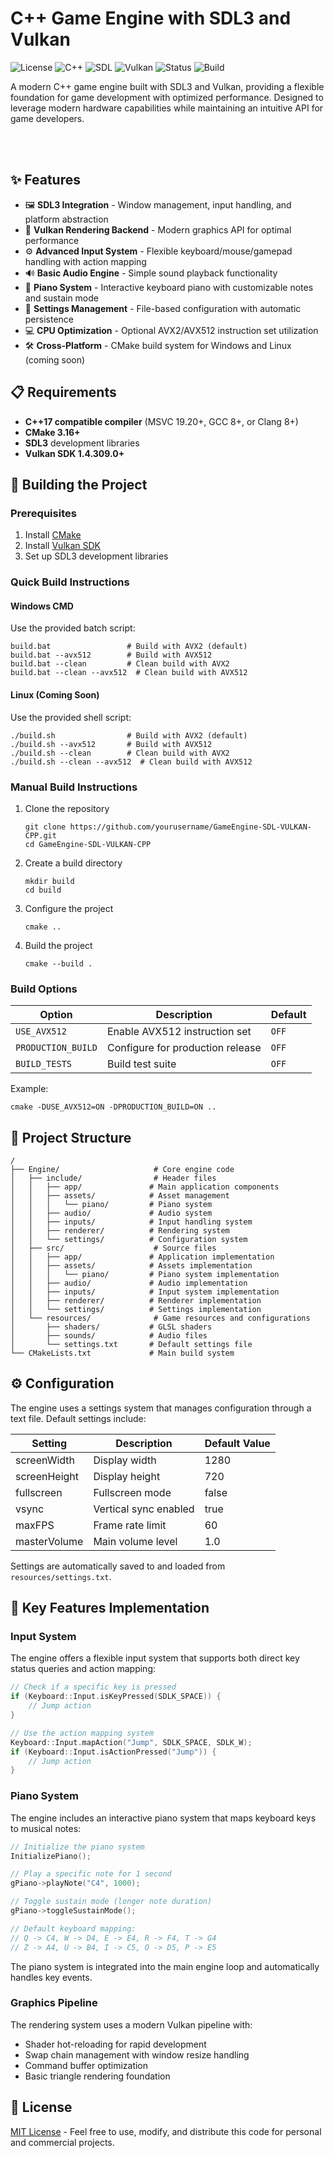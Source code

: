 # C++ Game Engine with SDL3 and Vulkan

![License](https://img.shields.io/badge/license-MIT-blue.svg)
![C++](https://img.shields.io/badge/C++-17-blue.svg?logo=c%2B%2B)
![SDL](https://img.shields.io/badge/SDL3-3.2.10-brightgreen.svg)
![Vulkan](https://img.shields.io/badge/Vulkan-1.4.309-red.svg?logo=vulkan)
![Status](https://img.shields.io/badge/status-%20prototype-yellow.svg)
![Build](https://img.shields.io/badge/build-cmake-success.svg)

A modern C++ game engine built with SDL3 and Vulkan, providing a flexible foundation for game development with optimized performance. Designed to leverage modern hardware capabilities while maintaining an intuitive API for game developers.

<br>
<br>

## ✨ Features

- 🖼️ **SDL3 Integration** - Window management, input handling, and platform abstraction
- 🚀 **Vulkan Rendering Backend** - Modern graphics API for optimal performance
- ⚙️ **Advanced Input System** - Flexible keyboard/mouse/gamepad handling with action mapping
- 🔊 **Basic Audio Engine** - Simple sound playback functionality
- 🎹 **Piano System** - Interactive keyboard piano with customizable notes and sustain mode
- 📁 **Settings Management** - File-based configuration with automatic persistence
- 💻 **CPU Optimization** - Optional AVX2/AVX512 instruction set utilization
- 🛠️ **Cross-Platform** - CMake build system for Windows and Linux (coming soon)

## 📋 Requirements

- **C++17 compatible compiler** (MSVC 19.20+, GCC 8+, or Clang 8+)
- **CMake 3.16+**
- **SDL3** development libraries
- **Vulkan SDK 1.4.309.0+**

## 🔧 Building the Project

### Prerequisites

1. Install [CMake](https://cmake.org/download/)
2. Install [Vulkan SDK](https://vulkan.lunarg.com/sdk/home)
3. Set up SDL3 development libraries

### Quick Build Instructions

#### Windows CMD
Use the provided batch script:
```
build.bat                 # Build with AVX2 (default)
build.bat --avx512        # Build with AVX512
build.bat --clean         # Clean build with AVX2
build.bat --clean --avx512  # Clean build with AVX512
```

#### Linux (Coming Soon)
Use the provided shell script:
```
./build.sh                # Build with AVX2 (default)
./build.sh --avx512       # Build with AVX512
./build.sh --clean        # Clean build with AVX2
./build.sh --clean --avx512  # Clean build with AVX512
```

### Manual Build Instructions

1. Clone the repository
   ```
   git clone https://github.com/yourusername/GameEngine-SDL-VULKAN-CPP.git
   cd GameEngine-SDL-VULKAN-CPP
   ```

2. Create a build directory
   ```
   mkdir build
   cd build
   ```

3. Configure the project
   ```
   cmake ..
   ```

4. Build the project
   ```
   cmake --build .
   ```

### Build Options

| Option | Description | Default |
|--------|-------------|---------|
| `USE_AVX512` | Enable AVX512 instruction set | `OFF` |
| `PRODUCTION_BUILD` | Configure for production release | `OFF` |
| `BUILD_TESTS` | Build test suite | `OFF` |

Example:
```
cmake -DUSE_AVX512=ON -DPRODUCTION_BUILD=ON ..
```

## 📂 Project Structure

```
/
├── Engine/                     # Core engine code
│   ├── include/                # Header files
│   │   ├── app/               # Main application components
│   │   ├── assets/            # Asset management
│   │   │   └── piano/         # Piano system
│   │   ├── audio/             # Audio system 
│   │   ├── inputs/            # Input handling system
│   │   ├── renderer/          # Rendering system
│   │   └── settings/          # Configuration system
│   ├── src/                    # Source files
│   │   ├── app/               # Application implementation
│   │   ├── assets/            # Assets implementation
│   │   │   └── piano/         # Piano system implementation
│   │   ├── audio/             # Audio implementation
│   │   ├── inputs/            # Input system implementation
│   │   ├── renderer/          # Renderer implementation
│   │   └── settings/          # Settings implementation
│   └── resources/              # Game resources and configurations
│       ├── shaders/           # GLSL shaders
│       ├── sounds/            # Audio files
│       └── settings.txt       # Default settings file
└── CMakeLists.txt             # Main build system
```

## ⚙️ Configuration

The engine uses a settings system that manages configuration through a text file. Default settings include:

| Setting | Description | Default Value |
|---------|-------------|---------------|
| screenWidth | Display width | 1280 |
| screenHeight | Display height | 720 |
| fullscreen | Fullscreen mode | false |
| vsync | Vertical sync enabled | true |
| maxFPS | Frame rate limit | 60 |
| masterVolume | Main volume level | 1.0 |

Settings are automatically saved to and loaded from `resources/settings.txt`.

## 🔑 Key Features Implementation

### Input System

The engine offers a flexible input system that supports both direct key status queries and action mapping:

```cpp
// Check if a specific key is pressed
if (Keyboard::Input.isKeyPressed(SDLK_SPACE)) {
    // Jump action
}

// Use the action mapping system
Keyboard::Input.mapAction("Jump", SDLK_SPACE, SDLK_W);
if (Keyboard::Input.isActionPressed("Jump")) {
    // Jump action
}
```

### Piano System

The engine includes an interactive piano system that maps keyboard keys to musical notes:

```cpp
// Initialize the piano system
InitializePiano();

// Play a specific note for 1 second
gPiano->playNote("C4", 1000);

// Toggle sustain mode (longer note duration)
gPiano->toggleSustainMode();

// Default keyboard mapping:
// Q -> C4, W -> D4, E -> E4, R -> F4, T -> G4
// Z -> A4, U -> B4, I -> C5, O -> D5, P -> E5
```

The piano system is integrated into the main engine loop and automatically handles key events.

### Graphics Pipeline

The rendering system uses a modern Vulkan pipeline with:

- Shader hot-reloading for rapid development
- Swap chain management with window resize handling
- Command buffer optimization
- Basic triangle rendering foundation

## 📝 License

[MIT License](LICENSE) - Feel free to use, modify, and distribute this code for personal and commercial projects.